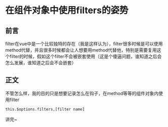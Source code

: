 # 在组件对象中使用filters的姿势

## 前言
filter在vue中是一个比较独特的存在（我是这样认为），filter很多时候是可以使用method代替，并且很多时候都会让人想要用method代替他，特别是需要复用这个filter的时候，假如这个filter不会被嵌套使用（这是个傻逼问题，谁知道之后会怎么发展，谁知道之后会不会嵌套）

## 正文
不管怎么样，我的目的只是想要记录怎么在钩子，在method等等的组件对象内使用filter

```
this.$options.filters,[filter name]
```

讲完~
